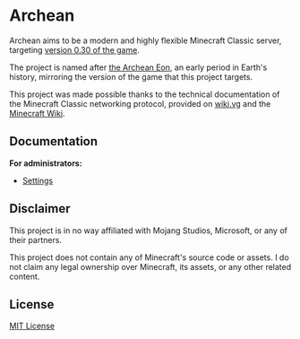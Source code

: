 # Archean

Archean aims to be a modern and highly flexible Minecraft Classic server, targeting [version 0.30 of the game](https://minecraft.wiki/w/Java_Edition_Classic_0.30).

The project is named after [the Archean Eon](https://en.wikipedia.org/wiki/Archean), an early period in Earth's history, mirroring the version of the game that this project targets.

This project was made possible thanks to the technical documentation of the Minecraft Classic networking protocol, provided on [wiki.vg](https://wiki.vg/Classic_Protocol) and the [Minecraft Wiki](https://minecraft.wiki/w/Classic_server_protocol).

## Documentation

**For administrators:**

- [Settings](./docs/admin/settings.md)

## Disclaimer

This project is in no way affiliated with Mojang Studios, Microsoft, or any of their partners.

This project does not contain any of Minecraft's source code or assets. I do not claim any legal ownership over Minecraft, its assets, or any other related content.

## License

[MIT License](./LICENSE)
